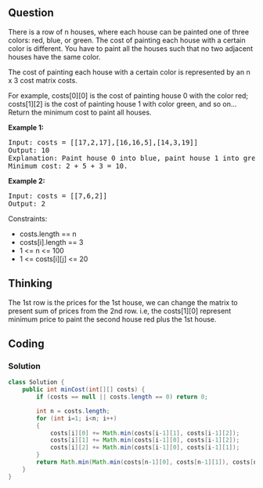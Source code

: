## Question
There is a row of n houses, where each house can be painted one of three colors: red, blue, or green. The cost of painting each house with a certain color is different. You have to paint all the houses such that no two adjacent houses have the same color.  
  
The cost of painting each house with a certain color is represented by an n x 3 cost matrix costs.  
  
For example, costs[0][0] is the cost of painting house 0 with the color red; costs[1][2] is the cost of painting house 1 with color green, and so on...  
Return the minimum cost to paint all houses.  


**Example 1:**
<pre>
Input: costs = [[17,2,17],[16,16,5],[14,3,19]]
Output: 10
Explanation: Paint house 0 into blue, paint house 1 into green, paint house 2 into blue.
Minimum cost: 2 + 5 + 3 = 10.
</pre>

**Example 2:**
<pre>
Input: costs = [[7,6,2]]
Output: 2
</pre>

Constraints:
* costs.length == n
* costs[i].length == 3
* 1 <= n <= 100
* 1 <= costs[i][j] <= 20


## Thinking
The 1st row is the prices for the 1st house, we can change the matrix to present sum of prices from the 2nd row. i.e, the costs[1][0] represent minimum price to paint the second house red plus the 1st house.


## Coding
### Solution
```java
class Solution {
    public int minCost(int[][] costs) {
        if (costs == null || costs.length == 0) return 0;

        int n = costs.length;
        for (int i=1; i<n; i++)
        {
            costs[i][0] += Math.min(costs[i-1][1], costs[i-1][2]);
            costs[i][1] += Math.min(costs[i-1][0], costs[i-1][2]);
            costs[i][2] += Math.min(costs[i-1][0], costs[i-1][1]);
        }
        return Math.min(Math.min(costs[n-1][0], costs[n-1][1]), costs[n-1][2]);
    }
}
```